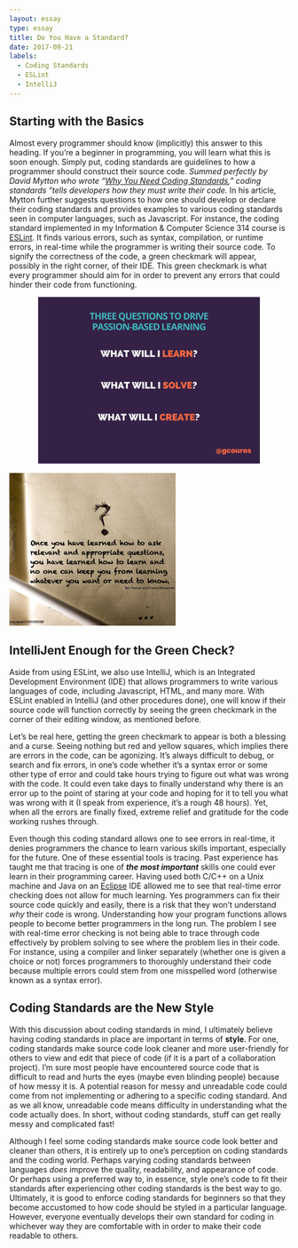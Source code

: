 ```yaml
---
layout: essay
type: essay
title: Do You Have a Standard?
date: 2017-09-21
labels:
  - Coding Standards
  - ESLint
  - IntelliJ
---
```


## Starting with the Basics

Almost every programmer should know (implicitly) this answer to this heading. If you’re a 
beginner in programming, you will learn what this is soon enough. Simply put, coding standards 
are guidelines to how a programmer should construct their source code. *Summed perfectly by 
David Mytton who wrote “[Why You Need Coding Standards](https://www.google.com/url?q=https://www.sitepoint.com/coding-standards/&sa=D&ust=1505977164874000&usg=AFQjCNGxpM_-kka-QARu434KQw1tE4R5Kw),” 
coding standards “tells developers how they must write their code.* In his article, 
Mytton further suggests questions to how one should develop or declare their coding standards 
and provides examples to various coding standards seen in computer languages, such as Javascript. 
For instance, the coding standard implemented in my Information & Computer Science 314 course is 
[ESLint](https://eslint.org/docs/about/). It finds various errors, such as syntax, compilation, or 
runtime errors, in real-time while the programmer is writing their source code. To signify the 
correctness of the code, a green checkmark will appear, possibly in the right corner, of their IDE. 
This green checkmark is what every programmer should aim for in order to prevent any errors that 
could hinder their code from functioning.  

<p align="center">
  <img class="ui rounded image" height="300" src="../images/learning.png">
</p>



<img class="ui left floated circular image" width="300" src="../images/learning2.png">

## IntelliJent Enough for the Green Check?

Aside from using ESLint, we also use IntelliJ, which is an Integrated Development Environment (IDE) 
that allows programmers to write various languages of code, including Javascript, HTML, and many more. 
With ESLint enabled in IntelliJ (and other procedures done), one will know if their source code will
function correctly by seeing the green checkmark in the corner of their editing window, as mentioned before. 

Let’s be real here, getting the green checkmark to appear is both a blessing and a curse. Seeing 
nothing but red and yellow squares, which implies there are errors in the code, can be agonizing. 
It’s always difficult to debug, or search and fix errors, in one’s code whether it’s a syntax 
error or some other type of error and could take hours trying to figure out what was wrong with 
the code. It could even take days to finally understand why there is an error up to the point of 
staring at your code and hoping for it to tell you what was wrong with it (I speak from experience, 
it’s a rough 48 hours). Yet, when all the errors are finally fixed, extreme relief and gratitude 
for the code working rushes through. 

Even though this coding standard allows one to see errors in real-time, it denies programmers the 
chance to learn various skills important, especially for the future. One of these essential tools is tracing. 
Past experience has taught me that tracing is one of **_the most important_** skills one could ever 
learn in their programming career. Having used both C/C++ on a Unix machine and Java on an 
[Eclipse](https://www.google.com/url?q=https://eclipse.org/ide/&sa=D&ust=1505975379795000&usg=AFQjCNHI1V59mkTEJcRExsaO5dYnd8Z_Pw) 
IDE allowed me to see that real-time error checking does not allow for much learning. Yes programmers 
can fix their source code quickly and easily, there is a risk that they won’t understand _why_ their 
code is wrong. Understanding how your program functions allows people to become better programmers 
in the long run. The problem I see with real-time error checking is not being able to trace through 
code effectively by problem solving to see where the problem lies in their code. For instance, 
using a compiler and linker separately (whether one is given a choice or not) forces programmers to
thoroughly understand their code because multiple errors could stem from one misspelled word 
(otherwise known as a syntax error).  

## Coding Standards are the New Style

With this discussion about coding standards in mind, I ultimately believe having coding standards 
in place are important in terms of **style**. For one, coding standards make source code look cleaner 
and more user-friendly for others to view and edit that piece of code (if it is a part of a 
collaboration project). I’m sure most people have encountered source code that is difficult to read 
and hurts the eyes (maybe even blinding people) because of how messy it is. A potential reason for messy 
and unreadable code could come from not implementing or adhering to a specific coding standard. And as 
we all know, unreadable code means difficulty in understanding what the code actually does. In short, 
without coding standards, stuff can get really messy and complicated fast!

Although I feel some coding standards make source code look better and cleaner than others, it is 
entirely up to one’s perception on coding standards and the coding world. Perhaps varying coding 
standards between languages *does* improve the quality, readability, and appearance of code. Or perhaps 
using a preferred way to, in essence, style one’s code to fit their standards after experiencing other 
coding standards is the best way to go. Ultimately, it is good to enforce coding standards for beginners 
so that they become accustomed to how code should be styled in a particular language. However, everyone 
eventually develops their own standard for coding in whichever way they are comfortable with in order 
to make their code readable to others. 
